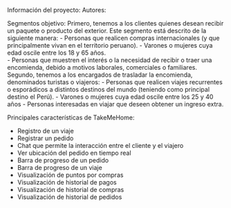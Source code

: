 Información del proyecto:
Autores: 

Segmentos objetivo:
Primero, tenemos a los clientes quienes desean recibir un paquete o producto del exterior. 
Este segmento está descrito de la siguiente manera: 
	- Personas que realicen compras internacionales (y que principalmente vivan en el territorio peruano). 
	- Varones o mujeres cuya edad oscile entre los 18 y 65 años.	
	- Personas que muestren el interés o la necesidad de recibir o traer una encomienda, debido a motivos laborales, comerciales o familiares. 
Segundo, tenemos a los encargados de trasladar la encomienda, denominados turistas o viajeros:
	- Personas que realicen viajes recurrentes o esporádicos a distintos destinos del mundo (teniendo como principal destino el Perú).
	- Varones o mujeres cuya edad oscile entre los 25 y 40 años
	- Personas interesadas en viajar que deseen obtener un ingreso extra.
	
Principales características de TakeMeHome:
- Registro de un viaje 
- Registrar un pedido
- Chat que permite la interacción entre el cliente y el viajero 
- Ver ubicación del pedido en tiempo real
- Barra de progreso de un pedido
- Barra de progreso de un viaje
- Visualización de puntos por compras
- Visualización de historial de pagos 
- Visualización de historial de compras
- Visualización de historial de pedidos
